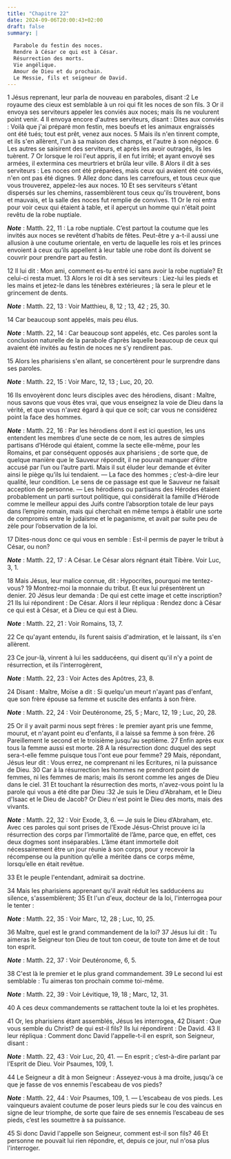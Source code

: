 ```yaml
---
title: "Chapitre 22"
date: 2024-09-06T20:00:43+02:00
draft: false
summary: |
  
  Parabole du festin des noces.
  Rendre à César ce qui est à César.
  Résurrection des morts.
  Vie angélique.
  Amour de Dieu et du prochain.
  Le Messie, fils et seigneur de David.
---
```



1 Jésus reprenant, leur parla de nouveau en paraboles, disant :2 Le royaume des cieux est semblable à un roi qui fit les noces de son fils. 3 Or il envoya ses serviteurs appeler les conviés aux noces; mais ils ne voulurent point venir. 4 Il envoya encore d'autres serviteurs, disant : Dites aux conviés : Voilà que j'ai préparé mon festin, mes boeufs et les animaux engraissés ont été tués; tout est prêt, venez aux noces. 5 Mais ils n'en tinrent compte, et ils s'en allèrent, l'un à sa maison des champs, et l'autre à son négoce. 6 Les autres se saisirent des serviteurs, et après les avoir outragés, ils les tuèrent. 7 Or lorsque le roi l'eut appris, il en fut irrité; et ayant envoyé ses armées, il extermina ces meurtriers et brûla leur ville. 8 Alors il dit à ses serviteurs : Les noces ont été préparées, mais ceux qui avaient été conviés, n'en ont pas été dignes. 9 Allez donc dans les carrefours, et tous ceux que vous trouverez, appelez-les aux noces. 10 Et ses serviteurs s'étant dispersés sur les chemins, rassemblèrent
tous ceux qu'ils trouvèrent, bons et mauvais, et la salle des noces fut remplie de convives. 11 Or le roi entra pour voir ceux qui étaient à table, et il aperçut un homme qui n'était point revêtu de la robe nuptiale.

***Note*** :  Matth. 22, 11 : La robe nuptiale. C’est partout la coutume que les invités aux noces se revêtent d’habits de fêtes. Peut-être y a-t-il aussi une allusion à une coutume orientale, en vertu de laquelle les rois et les princes envoient à ceux qu’ils appellent à leur table une robe dont ils doivent se couvrir pour prendre part au festin.

12 Il lui dit : Mon ami, comment es-tu entré ici sans avoir la robe nuptiale? Et celui-ci resta muet. 13 Alors le roi dit à ses serviteurs : Liez-lui les pieds et les mains et jetez-le dans les ténèbres extérieures ; là sera le pleur et le grincement de dents.

***Note*** :  Matth. 22, 13 : Voir Matthieu, 8, 12 ; 13, 42 ; 25, 30.

14 Car beaucoup sont appelés, mais peu élus.

***Note*** :  Matth. 22, 14 : Car beaucoup sont appelés, etc. Ces paroles sont la conclusion naturelle de la parabole d’après laquelle beaucoup de ceux qui avaient été invités au festin de noces ne s’y rendirent pas.


15 Alors les pharisiens s'en allant, se concertèrent pour le surprendre dans ses paroles.

***Note*** :  Matth. 22, 15 : Voir Marc, 12, 13 ; Luc, 20, 20.

16 Ils envoyèrent donc leurs disciples avec des hérodiens, disant : Maître, nous savons que vous êtes vrai, que vous enseignez la voie de Dieu dans la vérité, et que vous n'avez égard à qui que ce soit; car vous ne considérez point la face des hommes.

***Note*** :  Matth. 22, 16 : Par les hérodiens dont il est ici question, les uns entendent les membres d’une secte de ce nom, les autres de simples partisans d’Hérode qui étaient, comme la secte elle-même, pour les Romains, et par conséquent opposés aux pharisiens ; de sorte que, de quelque manière que le Sauveur répondit, il ne pouvait manquer d’être accusé par l’un ou l’autre parti. Mais il sut éluder leur demande et éviter ainsi le piège qu’ils lui tendaient. ― La face des hommes ; c’est-à-dire leur qualité, leur condition. Le sens de ce passage est que le Sauveur ne faisait acception de personne. ― Les hérodiens ou partisans des Hérodes étaient probablement un parti surtout politique, qui considérait la famille d’Hérode comme le meilleur appui des Juifs contre l’absorption totale de leur pays dans l’empire romain, mais qui cherchait en même temps à établir une sorte de compromis entre le judaïsme et le paganisme, et avait par suite peu de zèle pour l’observation de la loi.

17 Dites-nous donc ce qui vous en semble : Est-il permis de payer le tribut à César, ou non?

***Note*** :  Matth. 22, 17 : A César. Le César alors régnant était Tibère. Voir Luc, 3, 1.

18 Mais Jésus, leur malice connue, dit : Hypocrites, pourquoi me tentez-vous? 19 Montrez-moi la monnaie du tribut. Et eux lui présentèrent un denier. 20 Jésus leur demanda : De qui est cette image et cette inscription? 21 Ils lui répondirent : De César. Alors il leur répliqua : Rendez donc à César ce qui est à César, et à Dieu ce qui est à Dieu.

***Note*** :  Matth. 22, 21 : Voir Romains, 13, 7.

22 Ce qu'ayant entendu, ils furent saisis d'admiration, et le laissant, ils s'en allèrent.


23 Ce jour-là, vinrent à lui les sadducéens, qui disent qu'il n'y a point de résurrection, et ils l'interrogèrent,

***Note*** :  Matth. 22, 23 : Voir Actes des Apôtres, 23, 8.

24 Disant : Maître, Moïse a dit : Si quelqu'un meurt n'ayant pas d'enfant, que son frère épouse sa femme et suscite des enfants à son frère.

***Note*** :  Matth. 22, 24 : Voir Deutéronome, 25, 5 ; Marc, 12, 19 ; Luc, 20, 28.

25 Or il y avait parmi nous sept frères : le premier ayant pris une femme, mourut, et n'ayant point eu d'enfants, il a laissé sa femme à son frère. 26 Pareillement le second et le troisième jusqu'au septième. 27 Enfin après eux tous la femme aussi est morte. 28 A la résurrection donc duquel des sept sera-t-elle femme puisque tous l'ont eue pour femme? 29 Mais, répondant, Jésus leur dit : Vous errez, ne comprenant ni les Ecritures, ni la puissance de Dieu. 30 Car à la résurrection les hommes ne prendront point de femmes, ni les femmes de maris; mais ils seront comme les anges de Dieu dans le ciel. 31 Et touchant la résurrection des morts, n'avez-vous point lu la parole qui vous a été dite par Dieu :32 Je suis le Dieu d'Abraham, et le Dieu d'Isaac et le Dieu de Jacob? Or Dieu n'est point le Dieu des morts, mais des vivants.

***Note*** :  Matth. 22, 32 : Voir Exode, 3, 6. ― Je suis le Dieu d’Abraham, etc. Avec ces paroles qui sont prises de l’Exode Jésus-Christ prouve ici la résurrection des corps par l’immortalité de l’âme, parce que, en effet, ces deux dogmes sont inséparables. L’âme étant immortelle doit nécessairement être un jour réunie à son corps, pour y recevoir la récompense ou la punition qu’elle a méritée dans ce corps même, lorsqu’elle en était revêtue.

33 Et le peuple l'entendant, admirait sa doctrine.


34 Mais les pharisiens apprenant qu'il avait réduit les sadducéens au silence, s'assemblèrent; 35 Et l'un d'eux, docteur de la loi, l'interrogea pour le tenter :

***Note*** :  Matth. 22, 35 : Voir Marc, 12, 28 ; Luc, 10, 25.

36 Maître, quel est le grand commandement de la loi? 37 Jésus lui dit : Tu aimeras le Seigneur ton Dieu de tout ton coeur, de toute ton âme et de tout ton esprit.

***Note*** :  Matth. 22, 37 : Voir Deutéronome, 6, 5.

38 C'est là le premier et le plus grand commandement. 39 Le second lui est semblable : Tu aimeras ton prochain comme toi-même.

***Note*** :  Matth. 22, 39 : Voir Lévitique, 19, 18 ; Marc, 12, 31.

40 A ces deux commandements se rattachent toute la loi et les prophètes.


41 Or, les pharisiens étant assemblés, Jésus les interrogea, 42 Disant : Que vous semble du Christ? de qui est-il fils? Ils lui répondirent : De David. 43 Il leur répliqua : Comment donc David l'appelle-t-il en esprit, son Seigneur, disant :

***Note*** :  Matth. 22, 43 : Voir Luc, 20, 41. ― En esprit ; c’est-à-dire parlant par l’Esprit de Dieu. Voir Psaumes, 109, 1.

44 Le Seigneur a dit à mon Seigneur : Asseyez-vous à ma droite, jusqu'à ce que je fasse de vos ennemis l'escabeau de vos pieds?

***Note*** :  Matth. 22, 44 : Voir Psaumes, 109, 1. ― L’escabeau de vos pieds. Les vainqueurs avaient coutume de poser leurs pieds sur le cou des vaincus en signe de leur triomphe, de sorte que faire de ses ennemis l’escabeau de ses pieds, c’est les soumettre à sa puissance.

45 Si donc David l'appelle son Seigneur, comment est-il son fils? 46 Et personne ne pouvait lui rien répondre, et, depuis ce jour, nul n'osa plus l'interroger.

